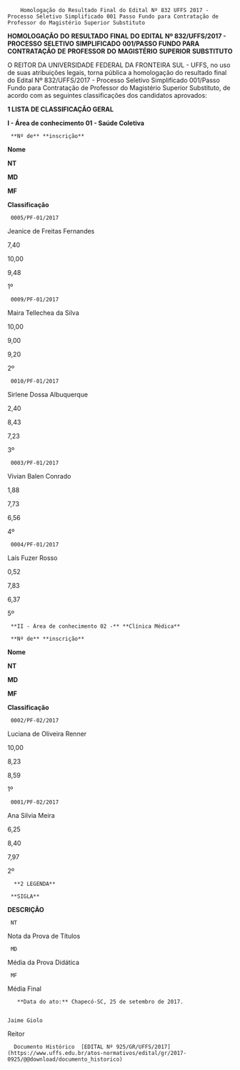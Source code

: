         Homologação do Resultado Final do Edital Nº 832 UFFS 2017 - Processo Seletivo Simplificado 001 Passo Fundo para Contratação de Professor do Magistério Superior Substituto  

**HOMOLOGAÇÃO** **DO** **RESULTADO** **FINAL** **DO** **EDITAL** **Nº 832/UFFS/2017 - PROCESSO** **SELETIVO** **SIMPLIFICADO** **001/PASSO FUNDO PARA** **CONTRATAÇÃO** **DE** **PROFESSOR** **DO** **MAGISTÉRIO** **SUPERIOR** **SUBSTITUTO**

  

 O REITOR DA UNIVERSIDADE FEDERAL DA FRONTEIRA SUL - UFFS, no uso de suas atribuições legais, torna pública a homologação do resultado final do Edital Nº 832/UFFS/2017 - Processo Seletivo Simplificado 001/Passo Fundo para Contratação de Professor do Magistério Superior Substituto, de acordo com as seguintes classificações dos candidatos aprovados:

  

 **1 LISTA DE CLASSIFICAÇÃO GERAL**

 **I - Área de conhecimento 01 - Saúde Coletiva**

     **Nº de** **inscrição**

   **Nome**

   **NT**

   **MD**

   **MF**

   **Classificação**

     0005/PF-01/2017

   Jeanice de Freitas Fernandes

   7,40

   10,00

   9,48

   1º 

     0009/PF-01/2017

   Maira Tellechea da Silva

   10,00

   9,00

   9,20

   2º 

     0010/PF-01/2017

   Sirlene Dossa Albuquerque

   2,40

   8,43

   7,23

   3º 

     0003/PF-01/2017

   Vivian Balen Conrado

   1,88

   7,73

   6,56

   4º 

     0004/PF-01/2017

   Laís Fuzer Rosso

   0,52

   7,83

   6,37

   5º 

     **II - Área de conhecimento 02 -** **Clínica Médica**

     **Nº de** **inscrição**

   **Nome**

   **NT**

   **MD**

   **MF**

   **Classificação**

     0002/PF-02/2017

   Luciana de Oliveira Renner

   10,00

   8,23

   8,59

   1º 

     0001/PF-02/2017

   Ana Silvia Meira

   6,25

   8,40

   7,97

   2º 

      **2 LEGENDA**

     **SIGLA**

   **DESCRIÇÃO**

     NT

   Nota da Prova de Títulos

     MD

   Média da Prova Didática

     MF

   Média Final

       **Data do ato:** Chapecó-SC, 25 de setembro de 2017.   
 

    Jaime Giolo   
 Reitor 

      Documento Histórico  [EDITAL Nº 925/GR/UFFS/2017](https://www.uffs.edu.br/atos-normativos/edital/gr/2017-0925/@@download/documento_historico)     
      